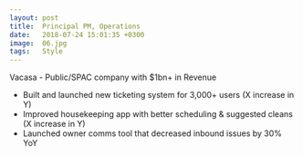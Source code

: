 ```yaml
---
layout: post
title:  Principal PM, Operations
date:   2018-07-24 15:01:35 +0300
image:  06.jpg
tags:   Style
---
```

Vacasa - Public/SPAC company with $1bn+ in Revenue

- Built and launched new ticketing system for 3,000+ users (X increase in Y)
- Improved housekeeping app with better scheduling & suggested cleans (X increase in Y)
- Launched owner comms tool that decreased inbound issues by 30% YoY